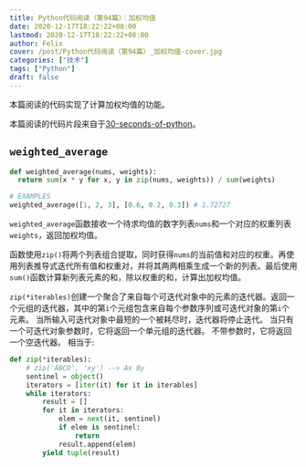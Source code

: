 ```yaml
---
title: Python代码阅读（第94篇）：加权均值
date: 2020-12-17T18:22:22+08:00
lastmod: 2020-12-17T18:22:22+08:00
author: Felix
cover: /post/Python代码阅读（第94篇）_加权均值-cover.jpg
categories: ["技术"]
tags: ["Python"]
draft: false
---
```


本篇阅读的代码实现了计算加权均值的功能。

本篇阅读的代码片段来自于[30-seconds-of-python](https://github.com/30-seconds/30-seconds-of-python)。

<!--more-->

## `weighted_average`

```py
def weighted_average(nums, weights):
  return sum(x * y for x, y in zip(nums, weights)) / sum(weights)

# EXAMPLES
weighted_average([1, 2, 3], [0.6, 0.2, 0.3]) # 1.72727
```

`weighted_average`函数接收一个待求均值的数字列表`nums`和一个对应的权重列表`weights`，返回加权均值。

函数使用`zip()`将两个列表组合提取，同时获得`nums`的当前值和对应的权重。再使用列表推导式迭代所有值和权重对，并将其两两相乘生成一个新的列表。最后使用`sum()`函数计算新列表元素的和，除以权重的和，计算出加权均值。

`zip(*iterables)`创建一个聚合了来自每个可迭代对象中的元素的迭代器。返回一个元组的迭代器，其中的第`i`个元组包含来自每个参数序列或可迭代对象的第`i`个元素。 当所输入可迭代对象中最短的一个被耗尽时，迭代器将停止迭代。 当只有一个可迭代对象参数时，它将返回一个单元组的迭代器。 不带参数时，它将返回一个空迭代器。 相当于:

```python
def zip(*iterables):
    # zip('ABCD', 'xy') --> Ax By
    sentinel = object()
    iterators = [iter(it) for it in iterables]
    while iterators:
        result = []
        for it in iterators:
            elem = next(it, sentinel)
            if elem is sentinel:
                return
            result.append(elem)
        yield tuple(result)
```

